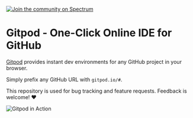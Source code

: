 [![Join the community on Spectrum](https://withspectrum.github.io/badge/badge.svg)](https://spectrum.chat/gitpod)

# Gitpod - One-Click Online IDE for GitHub

[Gitpod](https://gitpod.io) provides instant dev environments for any GitHub project in your browser.

Simply prefix any GitHub URL with `gitpod.io/#`.

This repository is used for bug tracking and feature requests. Feedback is welcome! :heart:

![Gitpod in Action](https://user-images.githubusercontent.com/372735/56346717-0f04ca80-61c3-11e9-8be1-2fe5e46f2335.png)
